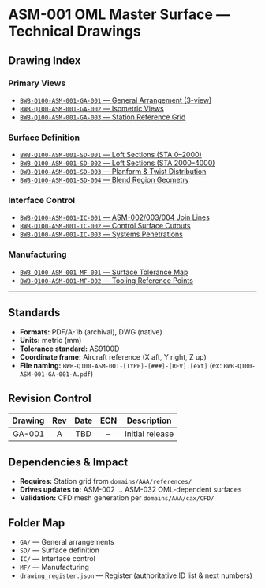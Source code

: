 <!--
Repo path suggestion:
PRODUCTS/AMPEL360/AMPEL360_AIR_TRANSPORT/BWB-Q100/domains/AAA/cax/CAD/assemblies/ASM-001/drawings/INDEX.md
-->

# ASM-001 OML Master Surface — Technical Drawings

## Drawing Index

### Primary Views

* [`BWB-Q100-ASM-001-GA-001` — General Arrangement (3-view)](PRODUCTS/AMPEL360/AMPEL360_AIR_TRANSPORT/BWB-Q100/domains/AAA/cax/CAD/assemblies/ASM-001/drawings/BWB-Q100-ASM-001-GA-001_General_Arrangement.md)
* [`BWB-Q100-ASM-001-GA-002` — Isometric Views](PRODUCTS/AMPEL360/AMPEL360_AIR_TRANSPORT/BWB-Q100/domains/AAA/cax/CAD/assemblies/ASM-001/drawings/BWB-Q100-ASM-001-GA-002_Isometric_Views.md)
* [`BWB-Q100-ASM-001-GA-003` — Station Reference Grid](PRODUCTS/AMPEL360/AMPEL360_AIR_TRANSPORT/BWB-Q100/domains/AAA/cax/CAD/assemblies/ASM-001/drawings/BWB-Q100-ASM-001-GA-003_Station_Reference_Grid.md)

### Surface Definition

* [`BWB-Q100-ASM-001-SD-001` — Loft Sections (STA 0–2000)](PRODUCTS/AMPEL360/AMPEL360_AIR_TRANSPORT/BWB-Q100/domains/AAA/cax/CAD/assemblies/ASM-001/drawings/BWB-Q100-ASM-001-SD-001_Loft_Sections_STA0-2000.md)
* [`BWB-Q100-ASM-001-SD-002` — Loft Sections (STA 2000–4000)](PRODUCTS/AMPEL360/AMPEL360_AIR_TRANSPORT/BWB-Q100/domains/AAA/cax/CAD/assemblies/ASM-001/drawings/BWB-Q100-ASM-001-SD-002_Loft_Sections_STA2000-4000.md)
* [`BWB-Q100-ASM-001-SD-003` — Planform & Twist Distribution](PRODUCTS/AMPEL360/AMPEL360_AIR_TRANSPORT/BWB-Q100/domains/AAA/cax/CAD/assemblies/ASM-001/drawings/BWB-Q100-ASM-001-SD-003_Planform_and_Twist_Distribution.md)
* [`BWB-Q100-ASM-001-SD-004` — Blend Region Geometry](PRODUCTS/AMPEL360/AMPEL360_AIR_TRANSPORT/BWB-Q100/domains/AAA/cax/CAD/assemblies/ASM-001/drawings/BWB-Q100-ASM-001-SD-004_Blend_Region_Geometry.md)

### Interface Control

* [`BWB-Q100-ASM-001-IC-001` — ASM-002/003/004 Join Lines](PRODUCTS/AMPEL360/AMPEL360_AIR_TRANSPORT/BWB-Q100/domains/AAA/cax/CAD/assemblies/ASM-001/drawings/BWB-Q100-ASM-001-IC-001_Join_Lines_ASM002-004.md)
* [`BWB-Q100-ASM-001-IC-002` — Control Surface Cutouts](PRODUCTS/AMPEL360/AMPEL360_AIR_TRANSPORT/BWB-Q100/domains/AAA/cax/CAD/assemblies/ASM-001/drawings/BWB-Q100-ASM-001-IC-002_Control_Surface_Cutouts.md)
* [`BWB-Q100-ASM-001-IC-003` — Systems Penetrations](PRODUCTS/AMPEL360/AMPEL360_AIR_TRANSPORT/BWB-Q100/domains/AAA/cax/CAD/assemblies/ASM-001/drawings/BWB-Q100-ASM-001-IC-003_Systems_Penetrations.md)

### Manufacturing

* [`BWB-Q100-ASM-001-MF-001` — Surface Tolerance Map](PRODUCTS/AMPEL360/AMPEL360_AIR_TRANSPORT/BWB-Q100/domains/AAA/cax/CAD/assemblies/ASM-001/drawings/BWB-Q100-ASM-001-MF-001_Surface_Tolerance_Map.md)
* [`BWB-Q100-ASM-001-MF-002` — Tooling Reference Points](PRODUCTS/AMPEL360/AMPEL360_AIR_TRANSPORT/BWB-Q100/domains/AAA/cax/CAD/assemblies/ASM-001/drawings/BWB-Q100-ASM-001-MF-002_Tooling_Reference_Points.md)

---

## Standards

* **Formats:** PDF/A-1b (archival), DWG (native)
* **Units:** metric (mm)
* **Tolerance standard:** AS9100D
* **Coordinate frame:** Aircraft reference (X aft, Y right, Z up)
* **File naming:** `BWB-Q100-ASM-001-[TYPE]-[###]-[REV].[ext]` (ex: `BWB-Q100-ASM-001-GA-001-A.pdf`)

## Revision Control

| Drawing | Rev | Date | ECN | Description     |
| ------: | :-: | :--: | :-: | --------------- |
|  GA-001 |  A  |  TBD |  –  | Initial release |

## Dependencies & Impact

* **Requires:** Station grid from `domains/AAA/references/`
* **Drives updates to:** ASM-002 … ASM-032 OML-dependent surfaces
* **Validation:** CFD mesh generation per `domains/AAA/cax/CFD/`

## Folder Map

* `GA/` — General arrangements
* `SD/` — Surface definition
* `IC/` — Interface control
* `MF/` — Manufacturing
* `drawing_register.json` — Register (authoritative ID list & next numbers)

